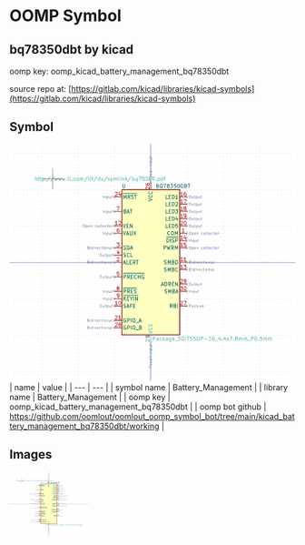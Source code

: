 # OOMP Symbol  
## bq78350dbt  by kicad  
  
oomp key: oomp_kicad_battery_management_bq78350dbt  
  
source repo at: [https://gitlab.com/kicad/libraries/kicad-symbols](https://gitlab.com/kicad/libraries/kicad-symbols)  
## Symbol  
  
[![working.png](working_600.png)](working.png)  
| name | value | 
| --- | --- | 
| symbol name | Battery_Management | 
| library name | Battery_Management | 
| oomp key | oomp_kicad_battery_management_bq78350dbt | 
| oomp bot github | https://github.com/oomlout/oomlout_oomp_symbol_bot/tree/main/kicad_battery_management_bq78350dbt/working | 
## Images  
  
[![working.png](working_140.png)](working.png)  
